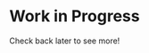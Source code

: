 <!-- TITLE: iPhone Case Project -->
<!-- SUBTITLE: A quick summary of iPhone Case Project -->

# Work in Progress
Check back later to see more!